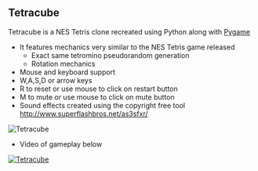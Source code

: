 ## Tetracube

Tetracube is a NES Tetris clone recreated using Python along with [Pygame](https://www.pygame.org/news)

- It features mechanics very similar to the NES Tetris game released
  - Exact same tetromino pseudorandom generation
  - Rotation mechanics
 - Mouse and keyboard support
  - W,A,S,D or arrow keys
  - R to reset or use mouse to click on restart button
  - M to mute or use mouse to click on mute button
 - Sound effects created using the copyright free tool http://www.superflashbros.net/as3sfxr/

![Tetracube](https://raw.githubusercontent.com/mzegar/Tetracube/master/screenshots/tetracube_img1.png "Tetracube")

- Video of gameplay below

[![Tetracube](http://img.youtube.com/vi/aAq9E4I4kYQ/0.jpg)](http://www.youtube.com/watch?v=aAq9E4I4kYQ)
